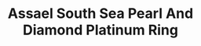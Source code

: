 ---
title: Assael South Sea Pearl And Diamond Platinum Ring
description: |
  Brilliant Round Diamonds are perfectly hand set around this show stopping South Sea Cultured Pearl.
specs: |
  South Sea Cultured Pearl Ring, 16.6 - 17.5mm, set in Platinum with Diamonds, 16 Round Diamonds, 3.08 ctw.
images:
  - /uploads/assael-south-sea-pearl-and-diamond-platinum-ring.jpg
category: Classic Assael
order: 3
tags:
  - rings
---
